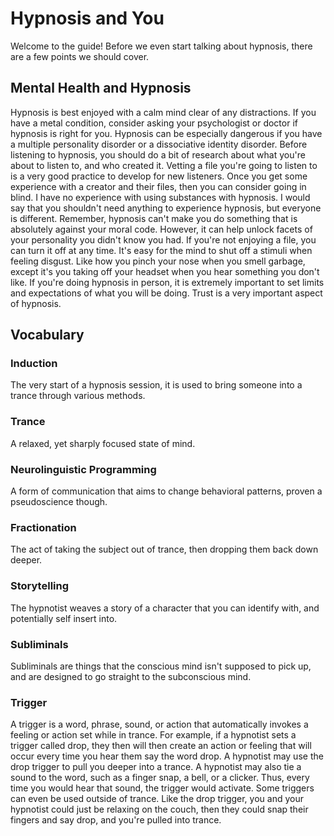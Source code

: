 # Hypnosis and You

Welcome to the guide! Before we even start talking about hypnosis, there are a few points we should cover.

## Mental Health and Hypnosis
Hypnosis is best enjoyed with a calm mind clear of any distractions. If you have a metal condition, consider asking your psychologist or doctor if hypnosis is right for you. Hypnosis can be especially dangerous if you have a multiple personality disorder or a dissociative identity disorder.
Before listening to hypnosis, you should do a bit of research about what you're about to listen to, and who created it. Vetting a file you're going to listen to is a very good practice to develop for new listeners. Once you get some experience with a creator and their files, then you can consider going in blind.
I have no experience with using substances with hypnosis. I would say that you shouldn't need anything to experience hypnosis, but everyone is different.
Remember, hypnosis can't make you do something that is absolutely against your moral code. 
However, it can help unlock facets of your personality you didn't know you had.
If you're not enjoying a file, you can turn it off at any time. It's easy for the mind to shut off a stimuli when feeling disgust. Like how you pinch your nose when you smell garbage, except it's you taking off your headset when you hear something you don't like.
If you're doing hypnosis in person, it is extremely important to set limits and expectations of what you will be doing. Trust is a very important aspect of hypnosis.

## Vocabulary

### Induction
The very start of a hypnosis session, it is used to bring someone into a trance through various methods.

### Trance
A relaxed, yet sharply focused state of mind.

### Neurolinguistic Programming
A form of communication that aims to change behavioral patterns, proven a pseudoscience though.

### Fractionation
The act of taking the subject out of trance, then dropping them back down deeper. 

### Storytelling
The hypnotist weaves a story of a character that you can identify with, and potentially self insert into.

### Subliminals
Subliminals are things that the conscious mind isn't supposed to pick up, and are designed to go straight to the subconscious mind.

### Trigger
A trigger is a word, phrase, sound, or action that automatically invokes a feeling or action set while in trance. For example, if a hypnotist sets a trigger called drop, they then will then create an action or feeling that will occur every time you hear them say the word drop. A hypnotist may use the drop trigger to pull you deeper into a trance. A hypnotist may also tie a sound to the word, such as a finger snap, a bell, or a clicker. Thus, every time you would hear that sound, the trigger would activate.
Some triggers can even be used outside of trance. Like the drop trigger, you and your hypnotist could just be relaxing on the couch, then they could snap their fingers and say drop, and you're pulled into trance.



